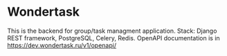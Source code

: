 # Wondertask
This is the backend for group/task managment application.
Stack: Django REST framework, PostgreSQL, Celery, Redis.
OpenAPI documentation is in https://dev.wondertask.ru/v1/openapi/
